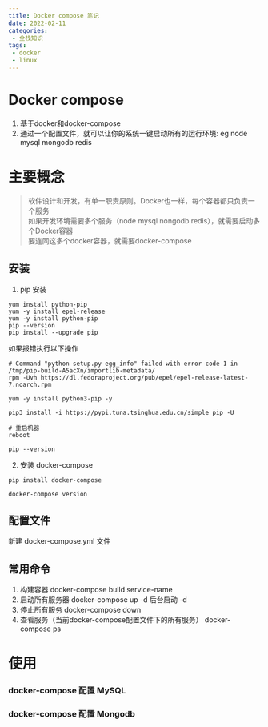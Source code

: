 ```yaml
---
title: Docker compose 笔记
date: 2022-02-11
categories:
 - 全栈知识
tags:
 - docker
 - linux
---
```


<Boxx type="warning" changeTime="30000"  /> 


# Docker compose
1. 基于docker和docker-compose     
2. 通过一个配置文件，就可以让你的系统一键启动所有的运行环境: eg node mysql mongodb redis    

# 主要概念
> 软件设计和开发，有单一职责原则。Docker也一样，每个容器都只负责一个服务      
> 如果开发环境需要多个服务（node mysql nongodb redis），就需要启动多个Docker容器    
> 要连同这多个docker容器，就需要docker-compose   

## 安装
1. pip 安装   
```
yum install python-pip   
yum -y install epel-release   
yum -y install python-pip   
pip --version    
pip install --upgrade pip   
```

如果报错执行以下操作  

```
# Command "python setup.py egg_info" failed with error code 1 in /tmp/pip-build-A5acXn/importlib-metadata/   
rpm -Uvh https://dl.fedoraproject.org/pub/epel/epel-release-latest-7.noarch.rpm

yum -y install python3-pip -y    

pip3 install -i https://pypi.tuna.tsinghua.edu.cn/simple pip -U    

# 重启机器     
reboot
   
pip --version  
```

2. 安装 docker-compose    
```
pip install docker-compose    

docker-compose version   
```

## 配置文件    
新建 docker-compose.yml 文件    


## 常用命令
1. 构建容器 docker-compose build service-name
2. 启动所有服务器 docker-compose up -d  后台启动 -d
3. 停止所有服务 docker-compose down
4. 查看服务（当前docker-compose配置文件下的所有服务） docker-compose ps

# 使用

### docker-compose 配置 MySQL 


### docker-compose 配置 Mongodb